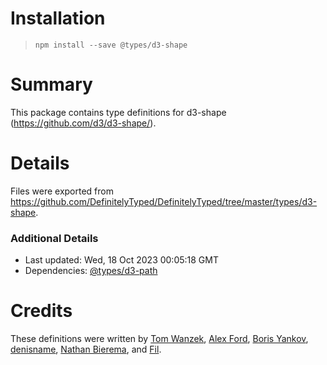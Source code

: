 # Installation
> `npm install --save @types/d3-shape`

# Summary
This package contains type definitions for d3-shape (https://github.com/d3/d3-shape/).

# Details
Files were exported from https://github.com/DefinitelyTyped/DefinitelyTyped/tree/master/types/d3-shape.

### Additional Details
 * Last updated: Wed, 18 Oct 2023 00:05:18 GMT
 * Dependencies: [@types/d3-path](https://npmjs.com/package/@types/d3-path)

# Credits
These definitions were written by [Tom Wanzek](https://github.com/tomwanzek), [Alex Ford](https://github.com/gustavderdrache), [Boris Yankov](https://github.com/borisyankov), [denisname](https://github.com/denisname), [Nathan Bierema](https://github.com/Methuselah96), and [Fil](https://github.com/Fil).
